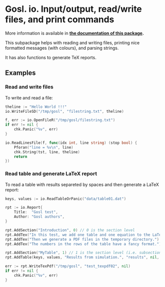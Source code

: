 # Gosl. io. Input/output, read/write files, and print commands

More information is available in **[the documentation of this package](http://rawgit.com/cpmech/gosl/master/doc/xxio.html).**

This subpackage helps with reading and writing files, printing nice formatted messages (with
colours), and parsing strings.

It has also functions to generate TeX reports.


## Examples

### Read and write files

To write and read a file:

```go
theline := "Hello World !!!"
io.WriteFileSD("/tmp/gosl", "filestring.txt", theline)

f, err := io.OpenFileR("/tmp/gosl/filestring.txt")
if err != nil {
    chk.Panic("%v", err)
}

io.ReadLinesFile(f, func(idx int, line string) (stop bool) {
    Pforan("line = %v\n", line)
    chk.String(tst, line, theline)
    return
})
```

### Read table and generate LaTeX report

To read a table with results separeted by spaces and then generate a LaTeX report:

```go
keys, values := io.ReadTableOrPanic("data/table01.dat")

rpt := io.Report{
    Title:  "Gosl test",
    Author: "Gosl authors",
}

rpt.AddSection("Introduction", 0) // 0 is the section level
rpt.AddTex("In this test, we add one table and one equation to the LaTeX document.")
rpt.AddTex("Then we generate a PDF files in the temporary directory.")
rpt.AddTex("The numbers in the rows of the table have a fancy format.")

rpt.AddSection("MyTable", 1) // 1 is the section level (i.e. subsection)
rpt.AddTable(keys, values, "Results from simulation.", "results", nil, nil)

err := rpt.WriteTexPdf("/tmp/gosl", "test_texpdf02", nil)
if err != nil {
    chk.Panic("%v", err)
}
```
